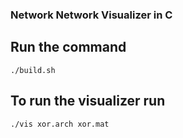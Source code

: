 ### Network Network Visualizer in C 


## Run the command 
``` ./build.sh ```


## To run the visualizer run 

``` ./vis xor.arch xor.mat ```
